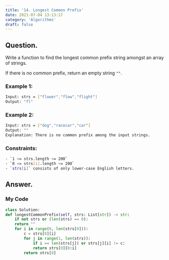 ```yaml
---
title: '14. Longest Common Prefix'
date: 2021-07-04 13:13:17
category: 'Algorithms'
draft: false
---
```


## Question.

Write a function to find the longest common prefix string amongst an array of strings.

If there is no common prefix, return an empty string `""`.

### Example 1:
```sh
Input: strs = ["flower","flow","flight"]
Output: "fl"
```

### Example 2:
```sh
Input: strs = ["dog","racecar","car"]
Output: ""
Explanation: There is no common prefix among the input strings.
```

### Constraints: 
```sh
- `1 <= strs.length <= 200`
- `0 <= strs[i].length <= 200`
- `strs[i]` consists of only lower-case English letters.
```

## Answer.

### My Code
```python
class Solution:
def longestCommonPrefix(self, strs: List[str]) -> str:
    if not strs or (len(strs) == 0):
    return ""
    for i in range(0, len(strs[0])):
        c = strs[0][i]
        for j in range(1, len(strs)):
            if i == len(strs[j]) or strs[j][i] != c:
            return strs[0][0:i]
        return strs[0]
```